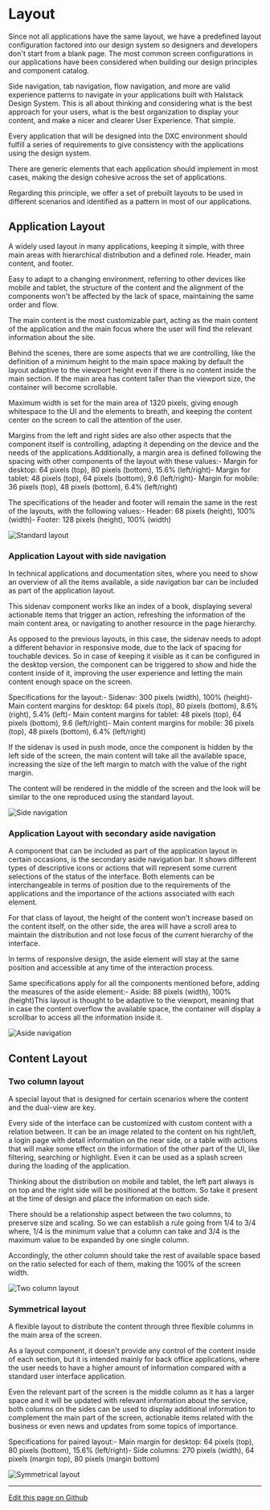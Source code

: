 
# Layout

Since not all applications have the same layout, we have a predefined layout configuration factored into our design system so designers and developers don't start from a blank page. The most common screen configurations in our applications have been considered when building our design principles and component catalog.

Side navigation, tab navigation, flow navigation, and more are valid experience patterns to navigate in your applications built with Halstack Design System. This is all about thinking and considering what is the best approach for your users, what is the best organization to display your content, and make a nicer and clearer User Experience. That simple.

Every application that will be designed into the DXC environment should fulfill a series of requirements to give consistency with the applications using the design system.

There are generic elements that each application should implement in most cases, making the design cohesive across the set of applications.

Regarding this principle, we offer a set of prebuilt layouts to be used in different scenarios and identified as a pattern in most of our applications.

## Application Layout

A widely used layout in many applications, keeping it simple, with three main areas with hierarchical distribution and a defined role. Header, main content, and footer.

Easy to adapt to a changing environment, referring to other devices like mobile and tablet, the structure of the content and the alignment of the components won't be affected by the lack of space, maintaining the same order and flow.

The main content is the most customizable part, acting as the main content of the application and the main focus where the user will find the relevant information about the site.

Behind the scenes, there are some aspects that we are controlling, like the definition of a minimum height to the main space making by default the layout adaptive to the viewport height even if there is no content inside the main section. If the main area has content taller than the viewport size, the container will become scrollable.

Maximum width is set for the main area of 1320 pixels, giving enough whitespace to the UI and the elements to breath, and keeping the content center on the screen to call the attention of the user.

Margins from the left and right sides are also other aspects that the component itself is controlling, adapting it depending on the device and the needs of the applications.Additionally, a margin area is defined following the spacing with other components of the layout with these values:- Margin for desktop: 64 pixels (top), 80 pixels (bottom), 15.6% (left/right)- Margin for tablet: 48 pixels (top), 64 pixels (bottom), 9.6 (left/right)- Margin for mobile: 36 pixels (top), 48 pixels (bottom), 6.4% (left/right)

The specifications of the header and footer will remain the same in the rest of the layouts, with the following values:- Header: 68 pixels (height), 100% (width)- Footer: 128 pixels (height), 100% (width)

![Standard layout](images/standard_layout.png)

### Application Layout with side navigation

In technical applications and documentation sites, where you need to show an overview of all the items available, a side navigation bar can be included as part of the application layout.

This sidenav component works like an index of a book, displaying several actionable items that trigger an action, refreshing the information of the main content area, or navigating to another resource in the page hierarchy.

As opposed to the previous layouts, in this case, the sidenav needs to adopt a different behavior in responsive mode, due to the lack of spacing for touchable devices. So in case of keeping it visible as it can be configured in the desktop version, the component can be triggered to show and hide the content inside of it, improving the user experience and letting the main content enough space on the screen.

Specifications for the layout:- Sidenav: 300 pixels (width), 100% (height)- Main content margins for desktop: 64 pixels (top), 80 pixels (bottom), 8.6% (right), 5.4% (left)- Main content margins for tablet: 48 pixels (top), 64 pixels (bottom), 9.6 (left/right)- Main content margins for mobile: 36 pixels (top), 48 pixels (bottom), 6.4% (left/right)

If the sidenav is used in push mode, once the component is hidden by the left side of the screen, the main content will take all the available space, increasing the size of the left margin to match with the value of the right margin.

The content will be rendered in the middle of the screen and the look will be similar to the one reproduced using the standard layout.

![Side navigation](images/sidenav_layout.png)

### Application Layout with secondary aside navigation

A component that can be included as part of the application layout in certain occasions, is the secondary aside navigation bar. It shows different types of descriptive icons or actions that will represent some current selections of the status of the interface. Both elements can be interchangeable in terms of position due to the requirements of the applications and the importance of the actions associated with each element.

For that class of layout, the height of the content won't increase based on the content itself, on the other side, the area will have a scroll area to maintain the distribution and not lose focus of the current hierarchy of the interface.

In terms of responsive design, the aside element will stay at the same position and accessible at any time of the interaction process.

Same specifications apply for all the components mentioned before, adding the measures of the aside element:- Aside: 88 pixels (width), 100% (height)This layout is thought to be adaptive to the viewport, meaning that in case the content overflow the available space, the container will display a scrollbar to access all the information inside it.

![Aside navigation](images/aside_layout.png)

## Content Layout

### Two column layout

A special layout that is designed for certain scenarios where the content and the dual-view are key.

Every side of the interface can be customized with custom content with a relation between. It can be an image related to the content on his right/left, a login page with detail information on the near side, or a table with actions that will make some effect on the information of the other part of the UI, like filtering, searching or highlight. Even it can be used as a splash screen during the loading of the application.

Thinking about the distribution on mobile and tablet, the left part always is on top and the right side will be positioned at the bottom. So take it present at the time of design and place the information on each side.

There should be a relationship aspect between the two columns, to preserve size and scaling. So we can establish a rule going from 1/4 to 3/4 where, 1/4 is the minimum value that a column can take and 3/4 is the maximum value to be expanded by one single column.

Accordingly, the other column should take the rest of available space based on the ratio selected for each of them, making the 100% of the screen width.

![Two column layout](images/paired_layout.png)

### Symmetrical layout

A flexible layout to distribute the content through three flexible columns in the main area of the screen.

As a layout component, it doesn't provide any control of the content inside of each section, but it is intended mainly for back office applications, where the user needs to have a higher amount of information compared with a standard user interface application.

Even the relevant part of the screen is the middle column as it has a larger space and it will be updated with relevant information about the service, both columns on the sides can be used to display additional information to complement the main part of the screen, actionable items related with the business or even news and updates from some topics of importance.

Specifications for paired layout:- Main margin for desktop: 64 pixels (top), 80 pixels (bottom), 15.6% (left/right)- Side columns: 270 pixels (width), 64 pixels (margin top), 80 pixels (margin bottom)

![Symmetrical layout](images/paired_layout.png)

____________________________________________________________

[Edit this page on Github](https://github.com/dxc-technology/halstack-style-guide/blob/master/guidelines/principles/layout/README.md)
